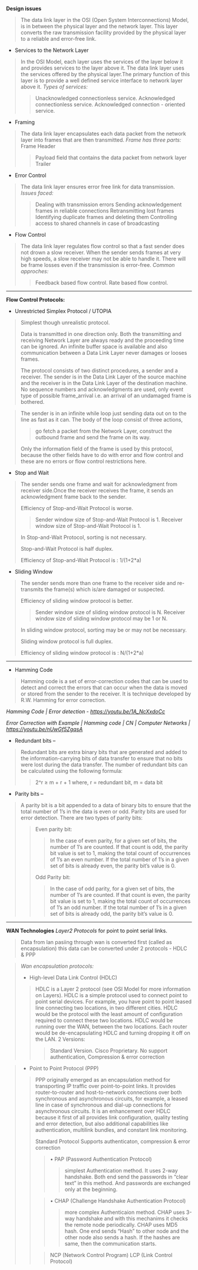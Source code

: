 **Design issues**

>The data link layer in the OSI (Open System Interconnections) Model, is in between the physical layer and the network layer. This layer converts the raw transmission facility provided by the physical layer to a reliable and error-free link.

* Services to the Network Layer
>In the OSI Model, each layer uses the services of the layer below it and provides services to the layer above it. The data link layer uses the services offered by the physical layer.The primary function of this layer is to provide a well defined service interface to network layer above it.
>*Types of services:*
>>Unacknowledged connectionless service.
>>Acknowledged connectionless service.
>>Acknowledged connection - oriented service.

* Framing
>The data link layer encapsulates each data packet from the network layer into frames that are then transmitted.
>*Frame has three parts:*
>Frame Header
>>Payload field that contains the data packet from network layer
>>Trailer

* Error Control
>The data link layer ensures error free link for data transmission.
>*Issues faced:*
>>Dealing with transmission errors
>>Sending acknowledgement frames in reliable connections
>>Retransmitting lost frames
>>Identifying duplicate frames and deleting them
>>Controlling access to shared channels in case of broadcasting

* Flow Control
>The data link layer regulates flow control so that a fast sender does not drown a slow receiver. When the sender sends frames at very high speeds, a slow receiver may not be able to handle it.
>There will be frame losses even if the transmission is error-free.
>*Common approches:*
>>Feedback based flow control.
>>Rate based flow control.
---
**Flow Control Protocols:**
* Unrestricted Simplex Protocol / UTOPIA
>Simplest though unrealistic protocol.
>
>Data is transmitted in one direction only. Both the transmitting and receiving Network Layer are always ready and the proceeding time can be ignored. An infinite buffer space is available and also communication between a Data Link Layer never damages or looses frames.
>
>The protocol consists of two distinct procedures, a sender and a receiver. The sender is in the Data Link Layer of the source machine and the receiver is in the Data Link Layer of the destination machine. No sequence numbers and acknowledgments are used, only event type of possible frame_arrival i.e. an arrival of an undamaged frame is bothered.

>The sender is in an infinite while loop just sending data out on to the line as fast as it can. The body of the loop consist of three actions, 
>>go fetch a packet from the Network Layer, 
>>construct the outbound frame and 
>>send the frame on its way. 
>
>Only the information field of the frame is used by this protocol, because the other fields have to do with error and flow control and these are no errors or flow control restrictions here.

* Stop and Wait
>The sender sends one frame and wait for acknowledgment from receiver side.Once the receiver receives the frame, it sends an acknowledgment frame back to the sender.
>
>Efficiency of Stop-and-Wait Protocol is worse.
>>Sender window size of Stop-and-Wait Protocol is 1.
>>Receiver window size of Stop-and-Wait Protocol is 1.
>
>In Stop-and-Wait Protocol, sorting is not necessary.
>
>Stop-and-Wait Protocol is half duplex.
>
>Efficiency of Stop-and-Wait Protocol is : 1/(1+2*a)
* Sliding Window
>The sender sends more than one frame to the receiver side and re-transmits the frame(s) which is/are damaged or suspected.
>
>Efficiency of sliding window protocol is better.
>>Sender window size of sliding window protocol is N.
>>Receiver window size of sliding window protocol may be 1 or N.
>
>In sliding window protocol, sorting may be or may not be necessary.
>
>Sliding window protocol is full duplex.
>
>Efficiency of sliding window protocol is : N/(1+2*a)
---
* Hamming Code
>Hamming code is a set of error-correction codes that can be used to detect and correct the errors that can occur when the data is moved or stored from the sender to the receiver. It is technique developed by R.W. Hamming for error correction.

*Hamming Code | Error detection - https://youtu.be/1A_NcXxdoCc*

*Error Correction with Example | Hamming code | CN | Computer Networks | https://youtu.be/nUwGf5ZgqsA*

* Redundant bits –
>Redundant bits are extra binary bits that are generated and added to the information-carrying bits of data transfer to ensure that no bits were lost during the data transfer.
The number of redundant bits can be calculated using the following formula:
>>2^r ≥ m + r + 1 
>>where, r = redundant bit, m = data bit


* Parity bits –
>A parity bit is a bit appended to a data of binary bits to ensure that the total number of 1’s in the data is even or odd. Parity bits are used for error detection. There are two types of parity bits:
>>Even parity bit:
>>>In the case of even parity, for a given set of bits, the number of 1’s are counted. If that count is odd, the parity bit value is set to 1, making the total count of occurrences of 1’s an even number. If the total number of 1’s in a given set of bits is already even, the parity bit’s value is 0.
>>
>>Odd Parity bit:
>>>In the case of odd parity, for a given set of bits, the number of 1’s are counted. If that count is even, the parity bit value is set to 1, making the total count of occurrences of 1’s an odd number. If the total number of 1’s in a given set of bits is already odd, the parity bit’s value is 0.
---
**WAN Technologies**
*Layer2 Protocols* for point to point serial links.
>Data from lan pasiing through wan is converted first (called as encapsulation) this data can be converted under 2 protocols - HDLC & PPP 

>*Wan encapsulation protocols:*
>* High-level Data Link Control (HDLC)
>>HDLC is a Layer 2 protocol (see OSI Model for more information on Layers). HDLC is a simple protocol used to connect point to point serial devices. For example, you have point to point leased line connecting two locations, in two different cities. HDLC would be the protocol with the least amount of configuration required to connect these two locations. HDLC would be running over the WAN, between the two locations. Each router would be de-encapsulating HDLC and turning dropping it off on the LAN.
>>2 Versions:
>>>Standard Version.
>>>Cisco Proprietary.
>>No support authentication, Compression & error correction


>* Point to Point Protocol (PPP)
>>PPP originally emerged as an encapsulation method for transporting IP traffic over point-to-point links. It provides router-to-router and host-to-network connections over both synchronous and asynchronous circuits, for example, a leased line in case of synchronous and dial-up connections for asynchronous circuits. It is an enhancement over HDLC because it first of all provides link configuration, quality testing and error detection, but also additional capabilities like authentication, multilink bundles, and constant link monitoring.
>>
>>Standard Protocol
>>Supports authenticaton, compression & error correction
>>>• PAP (Password Authentication Protocol)
>>>>simplest Authentication method. It uses 2-way handshake. Both end send the passwords in “clear text” in this method. And passwords are exchanged only at the beginning.
>>
>>>• CHAP (Challenge Handshake Authentication Protocol)
>>>>more complex Authenticaion method. CHAP uses 3-way handshake and with this mechanims it checks the remote node periodically. CHAP uses MD5 hash. One end sends “Hash” to other node and the other node also sends a hash. If the hashes are same, then the communication starts.
>>
>>>NCP (Network Control Program)
>>>LCP (Link Control Protocol)

